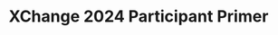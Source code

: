 ---
title: XChange 2024 Participant Primer
redirect_to: https://drive.google.com/file/d/1-T8rUaSuMIP8N26Z6roXvRV3YXp5Xl0V/view?usp=sharing
redirect_from: 
  - /XC24Participant Primer
  - /xc24participant primer
---